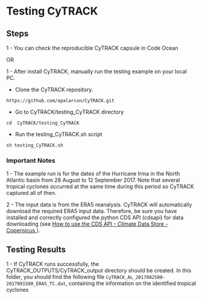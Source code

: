 # Testing CyTRACK
## Steps

1 - You can check the reproducible CyTRACK capsule in Code Ocean

OR

1 - After install CyTRACK, manually run the testing example on your local PC. 

* Clone the CyTRACK repository.

 ```
https://github.com/apalarcon/CyTRACK.git
  ```

* Go to CyTRACK/testing_CyTRACK directory
```
cd  CyTRACK/testing_CyTRACK
```
* Run the testing_CyTRACK.sh script

```
sh testing_CyTRACK.sh
```
### Important Notes
1 - The example run is for the dates of the Hurricane Irma in the North Atlantic basin from 28 August to 12 September 2017. Note that several tropical cyclones occurred at the same time during this period so CyTRACK captured all of then.

2 - The input data is from the ERA5 reanalysis. CyTRACK will automatically download the required ERA5 input data. Therefore, be sure you have installed and correctly configured the python CDS API (cdsapi) for data downloading (see <a href="https://cds.climate.copernicus.eu/api-how-to" target="blank"> How to use the CDS API - Climate Data Store - Copernicus </a>).
## Testing Results
1 - If CyTRACK runs successfully, the CyTRACK_OUTPUTS/CyTRACK_output directory should be created. In this folder, you should find the following file ```CyTRACK_AL_2017082500-2017091500_ERA5_TC.dat```, containing the information on the identified tropical cyclones
